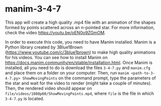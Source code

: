# manim-3-4-7
This app will create a high quality .mp4 file with an animation of the shapes formed by points scattered across an n-pointed star. For more information, check the video https://youtu.be/oEN0o9ZGmOM.

In order to execute this code, you need to have Manim installed. Manim is a Python library created by 3Blue1Brown (https://www.youtube.com/c/3blue1brown) to make high quality animations for his videos. You can see how to install Manim on https://docs.manim.community/en/stable/installation.html. Once Manim is installed, all you need to do is download the files `3-4-7.py` and `manim.cfg` and place them on a folder on your computer. Then, run `manim <path-to-3-4-7.py> ShowMovingPoints` on the command prompt, type the parameters of the star and wait for the video to render (might take a couple of minutes). Then, the rendered video should appear on `file/videos/1080p60/ShowMovingPoints.mp4`, where `file` is the file in which `3-4-7.py` is located.
